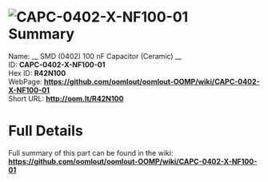 
![CAPC-0402-X-NF100-01](https://github.com/oomlout/oomlout-OOMP/blob/master/parts/CAPC-0402-X-NF100-01/CAPC-0402-X-NF100-01_420.jpg)   
Summary
=================
  
Name: __ SMD (0402) 100 nF Capacitor (Ceramic) __    
ID: __CAPC-0402-X-NF100-01__   
Hex ID: __R42N100__   
WebPage: __https://github.com/oomlout/oomlout-OOMP/wiki/CAPC-0402-X-NF100-01__   
Short URL: __http://oom.lt/R42N100__   

Full Details
==========================
Full summary of this part can be found in the wiki:   
__https://github.com/oomlout/oomlout-OOMP/wiki/CAPC-0402-X-NF100-01__    

